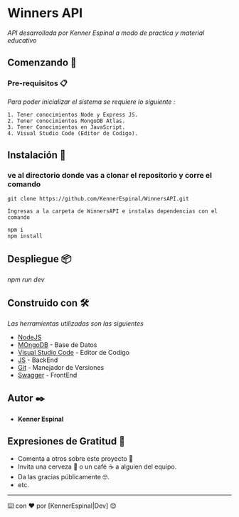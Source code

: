 # Winners API

_API desarrollada por Kenner Espinal a modo de practica y material educativo_

## Comenzando 🚀

### Pre-requisitos 📋

_Para poder inicializar el sistema se requiere lo siguiente :_

```
1. Tener conocimientos Node y Express JS.
2. Tener conocimientos MongoDB Atlas.
3. Tener Conocimientos en JavaScript. 
4. Visual Studio Code (Editor de Codigo).
```

## Instalación 🔧
### ve al directorio donde vas a clonar el repositorio y corre el comando
```
git clone https://github.com/KennerEspinal/WinnersAPI.git

Ingresas a la carpeta de WinnersAPI e instalas dependencias con el comando 

npm i
npm install 

```

## Despliegue 📦

_npm run dev_

## Construido con 🛠️

_Las herramientas utilizadas son las siguientes_

* [NodeJS](https://nodejs.org/en)
* [MOngoDB](https://www.mongodb.com/) - Base de Datos
* [Visual Studio Code](https://code.visualstudio.com/) - Editor de Codigo
* [JS](https://www.javascript.com/) - BackEnd
* [Git](https://git-scm.com/) - Manejador de Versiones
* [Swagger](https://swagger.io/) - FrontEnd


## Autor ✒️

* **Kenner Espinal**

## Expresiones de Gratitud 🎁

* Comenta a otros sobre este proyecto 📢
* Invita una cerveza 🍺 o un café ☕ a alguien del equipo. 
* Da las gracias públicamente 🤓.
* etc.

---
⌨️ con ❤️ por [KennerEspinal|Dev] 😊
